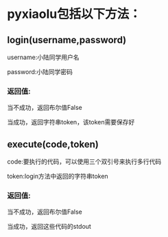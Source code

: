 # pyxiaolu包括以下方法：
## login(username,password)
username:小陆同学用户名

password:小陆同学密码

### 返回值:

当不成功，返回布尔值False

当成功，返回字符串token，该token需要保存好

## execute(code,token)
code:要执行的代码，可以使用三个双引号来执行多行代码

token:login方法中返回的字符串token

### 返回值:

当不成功，返回布尔值False

当成功，返回这些代码的stdout